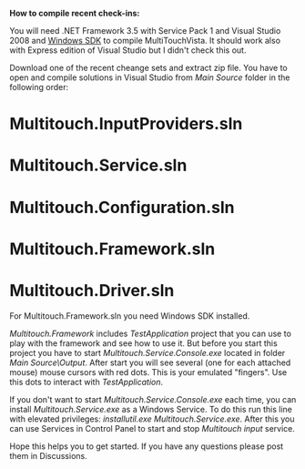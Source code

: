 **How to compile recent check-ins:**

You will need .NET Framework 3.5 with Service Pack 1 and Visual Studio 2008 and [Windows SDK](http://www.microsoft.com/downloads/details.aspx?FamilyId=F26B1AA4-741A-433A-9BE5-FA919850BDBF&displaylang=en) to compile MultiTouchVista. It should work also with Express edition of Visual Studio but I didn't check this out.

Download one of the recent cheange sets and extract zip file.
You have to open and compile solutions in Visual Studio from _Main Source_ folder in the following order:
# Multitouch.InputProviders.sln
# Multitouch.Service.sln
# Multitouch.Configuration.sln
# Multitouch.Framework.sln
# Multitouch.Driver.sln

For Multitouch.Framework.sln you need Windows SDK installed.

_Multitouch.Framework_ includes _TestApplication_ project that you can use to play with the framework and see how to use it. But before you start this project you have to start _Multitouch.Service.Console.exe_ located in folder _Main Source\Output_. After start you will see several (one for each attached mouse) mouse cursors with red dots. This is your emulated "fingers". Use this dots to interact with _TestApplication_.

If you don't want to start _Multitouch.Service.Console.exe_ each time, you can install _Multitouch.Service.exe_ as a Windows Service.
To do this run this line with elevated privileges: _installutil.exe Multitouch.Service.exe_. After this you can use Services in Control Panel to start and stop _Multitouch input_ service.

Hope this helps you to get started. If you have any questions please post them in Discussions.